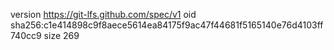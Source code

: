version https://git-lfs.github.com/spec/v1
oid sha256:c1e414898c9f8aece5614ea84175f9ac47f44681f5165140e76d4103ff740cc9
size 269
